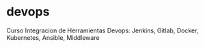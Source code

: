 # devops
Curso Integracion de Herramientas Devops: Jenkins, Gitlab, Docker, Kubernetes, Ansible, Middleware

